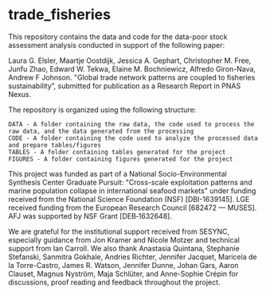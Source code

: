 # trade_fisheries
This repository contains the data and code for the data-poor stock assessment analysis conducted in support of the following paper:

Laura G. Elsler, Maartje Oostdijk, Jessica A. Gephart, Christopher M. Free, Junfu Zhao, Edward W. Tekwa, Elaine M. Bochniewicz, Alfredo Giron-Nava, Andrew F Johnson. "Global trade network patterns are coupled to fisheries sustainability”, submitted for publication as a Research Report in PNAS Nexus. 

The repository is organized using the following structure:

    DATA - A folder containing the raw data, the code used to process the raw data, and the data generated from the processing
    CODE - A folder containing the code used to analyze the processed data and prepare tables/figures
    TABLES - A folder containing tables generated for the project
    FIGURES - A folder containing figures generated for the project

This project was funded as part of a National Socio-Environmental Synthesis Center Graduate Pursuit: "Cross-scale exploitation patterns and marine population collapse in international seafood markets" under funding received from the National Science Foundation (NSF) [DBI-1639145]. LGE received funding from the European Research Council [682472 — MUSES]. AFJ was supported by NSF Grant [DEB‐1632648]. 

We are grateful for the institutional support received from SESYNC, especially guidance from Jon Kramer and Nicole Motzer and technical support from Ian Carroll. We also thank Anastasia Quintana, Stephanie Stefanski, Sanmitra Gokhale, Andries Richter, Jennifer Jacquet, Maricela de la Torre-Castro, James R. Watson, Jennifer Dunne, Johan Gars, Aaron Clauset, Magnus Nyström, Maja Schlüter, and Anne-Sophie Crépin for discussions, proof reading and feedback throughout the project.
